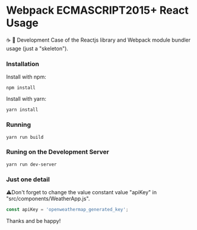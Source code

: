 # Webpack ECMASCRIPT2015+ React Usage
:coffee: :briefcase: Development Case of the Reactjs library and Webpack module bundler usage (just a "skeleton").

### Installation
Install with npm:
```console
npm install
```
Install with yarn:
```console
yarn install
```

### Running
```console
yarn run build
```
### Runing on the Development Server
```console
yarn run dev-server
```

### Just one detail
:warning:Don't forget to change the value constant value "apiKey" in "src/components/WeatherApp.js".
```javascript
const apiKey = 'openweathermap_generated_key';
```
Thanks and be happy!
